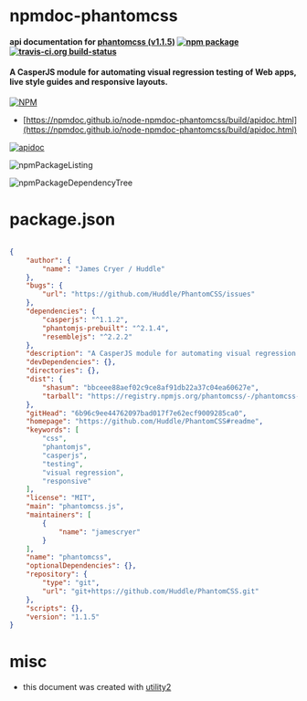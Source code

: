 # npmdoc-phantomcss

#### api documentation for  [phantomcss (v1.1.5)](https://github.com/Huddle/PhantomCSS#readme)  [![npm package](https://img.shields.io/npm/v/npmdoc-phantomcss.svg?style=flat-square)](https://www.npmjs.org/package/npmdoc-phantomcss) [![travis-ci.org build-status](https://api.travis-ci.org/npmdoc/node-npmdoc-phantomcss.svg)](https://travis-ci.org/npmdoc/node-npmdoc-phantomcss)

#### A CasperJS module for automating visual regression testing of Web apps, live style guides and responsive layouts.

[![NPM](https://nodei.co/npm/phantomcss.png?downloads=true&downloadRank=true&stars=true)](https://www.npmjs.com/package/phantomcss)

- [https://npmdoc.github.io/node-npmdoc-phantomcss/build/apidoc.html](https://npmdoc.github.io/node-npmdoc-phantomcss/build/apidoc.html)

[![apidoc](https://npmdoc.github.io/node-npmdoc-phantomcss/build/screenCapture.buildCi.browser.%252Ftmp%252Fbuild%252Fapidoc.html.png)](https://npmdoc.github.io/node-npmdoc-phantomcss/build/apidoc.html)

![npmPackageListing](https://npmdoc.github.io/node-npmdoc-phantomcss/build/screenCapture.npmPackageListing.svg)

![npmPackageDependencyTree](https://npmdoc.github.io/node-npmdoc-phantomcss/build/screenCapture.npmPackageDependencyTree.svg)



# package.json

```json

{
    "author": {
        "name": "James Cryer / Huddle"
    },
    "bugs": {
        "url": "https://github.com/Huddle/PhantomCSS/issues"
    },
    "dependencies": {
        "casperjs": "^1.1.2",
        "phantomjs-prebuilt": "^2.1.4",
        "resemblejs": "^2.2.2"
    },
    "description": "A CasperJS module for automating visual regression testing of Web apps, live style guides and responsive layouts.",
    "devDependencies": {},
    "directories": {},
    "dist": {
        "shasum": "bbceee88aef02c9ce8af91db22a37c04ea60627e",
        "tarball": "https://registry.npmjs.org/phantomcss/-/phantomcss-1.1.5.tgz"
    },
    "gitHead": "6b96c9ee44762097bad017f7e62ecf9009285ca0",
    "homepage": "https://github.com/Huddle/PhantomCSS#readme",
    "keywords": [
        "css",
        "phantomjs",
        "casperjs",
        "testing",
        "visual regression",
        "responsive"
    ],
    "license": "MIT",
    "main": "phantomcss.js",
    "maintainers": [
        {
            "name": "jamescryer"
        }
    ],
    "name": "phantomcss",
    "optionalDependencies": {},
    "repository": {
        "type": "git",
        "url": "git+https://github.com/Huddle/PhantomCSS.git"
    },
    "scripts": {},
    "version": "1.1.5"
}
```



# misc
- this document was created with [utility2](https://github.com/kaizhu256/node-utility2)

